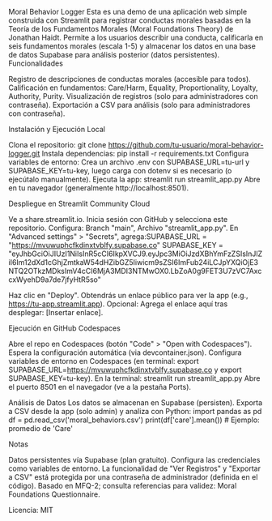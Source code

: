 Moral Behavior Logger
Esta es una demo de una aplicación web simple construida con Streamlit para registrar conductas morales basadas en la Teoría de los Fundamentos Morales (Moral Foundations Theory) de Jonathan Haidt. Permite a los usuarios describir una conducta, calificarla en seis fundamentos morales (escala 1-5) y almacenar los datos en una base de datos Supabase para análisis posterior (datos persistentes).
Funcionalidades

Registro de descripciones de conductas morales (accesible para todos).
Calificación en fundamentos: Care/Harm, Equality, Proportionality, Loyalty, Authority, Purity.
Visualización de registros (solo para administradores con contraseña).
Exportación a CSV para análisis (solo para administradores con contraseña).

Instalación y Ejecución Local

Clona el repositorio: git clone https://github.com/tu-usuario/moral-behavior-logger.git
Instala dependencias: pip install -r requirements.txt
Configura variables de entorno: Crea un archivo .env con SUPABASE_URL=tu-url y SUPABASE_KEY=tu-key, luego carga con dotenv si es necesario (o ejecútalo manualmente).
Ejecuta la app: streamlit run streamlit_app.py
Abre en tu navegador (generalmente http://localhost:8501).

Despliegue en Streamlit Community Cloud

Ve a share.streamlit.io.
Inicia sesión con GitHub y selecciona este repositorio.
Configura: Branch "main", Archivo "streamlit_app.py".
En "Advanced settings" > "Secrets", agrega:SUPABASE_URL = "https://mvuwuphcfkdinxtvblfy.supabase.co"
SUPABASE_KEY = "eyJhbGciOiJIUzI1NiIsInR5cCI6IkpXVCJ9.eyJpc3MiOiJzdXBhYmFzZSIsInJlZiI6Im12dXd1cGhjZmtkaW54dHZibGZ5Iiwicm9sZSI6ImFub24iLCJpYXQiOjE3NTQ2OTkzMDksImV4cCI6MjA3MDI3NTMwOX0.LbZoA0g9FET3U7zVC7AxccxWyehD9a7de7jfyHtR5so"


Haz clic en "Deploy". Obtendrás un enlace público para ver la app (e.g., https://tu-app.streamlit.app).
Opcional: Agrega el enlace aquí tras desplegar: [Insertar enlace].

Ejecución en GitHub Codespaces

Abre el repo en Codespaces (botón "Code" > "Open with Codespaces").
Espera la configuración automática (via devcontainer.json).
Configura variables de entorno en Codespaces (en terminal: export SUPABASE_URL=https://mvuwuphcfkdinxtvblfy.supabase.co y export SUPABASE_KEY=tu-key).
En la terminal: streamlit run streamlit_app.py
Abre el puerto 8501 en el navegador (ve a la pestaña Ports).

Análisis de Datos
Los datos se almacenan en Supabase (persisten). Exporta a CSV desde la app (solo admin) y analiza con Python:
import pandas as pd
df = pd.read_csv('moral_behaviors.csv')
print(df['care'].mean())  # Ejemplo: promedio de 'Care'

Notas

Datos persistentes vía Supabase (plan gratuito). Configura las credenciales como variables de entorno.
La funcionalidad de "Ver Registros" y "Exportar a CSV" está protegida por una contraseña de administrador (definida en el código).
Basado en MFQ-2; consulta referencias para validez: Moral Foundations Questionnaire.

Licencia: MIT
